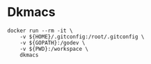 # Dkmacs

    docker run --rm -it \
        -v ${HOME}/.gitconfig:/root/.gitconfig \
        -v ${GOPATH}:/godev \
        -v ${PWD}:/workspace \
        dkmacs
